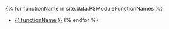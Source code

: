 {% for functionName in site.data.PSModuleFunctionNames %}
* [{{ functionName }}](/{{functionName}})
{% endfor %}
